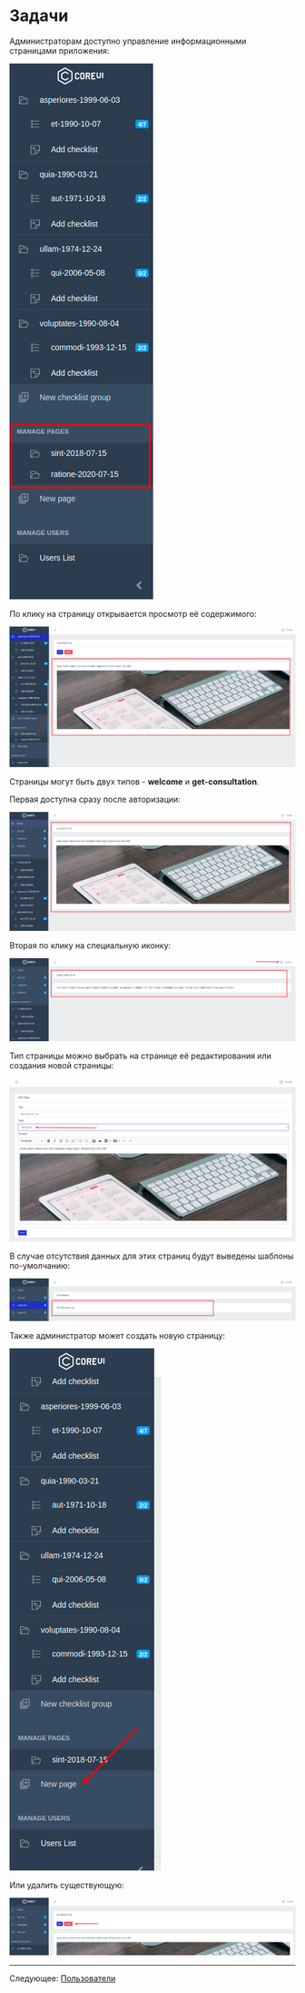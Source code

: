 # Задачи

Администраторам доступно управление информационными страницами приложения:

![](images/001.png)

По клику на страницу открывается просмотр её содержимого:

![](images/002.png)

Страницы могут быть двух типов - **welcome** и **get-consultation**.

Первая доступна сразу после авторизации:

![](images/003.png)

Вторая по клику на специальную иконку:

![](images/004.png)

Тип страницы можно выбрать на странице её редактирования или создания новой страницы:

![](images/005.png)

В случае отсутствия данных для этих страниц будут выведены шаблоны по-умолчанию:

![](images/006.png)

Также администратор может создать новую страницу:

![](images/007.png)

Или удалить существующую:

![](images/008.png)

---

Следующее: [Пользователи](../12-users/README.md)
